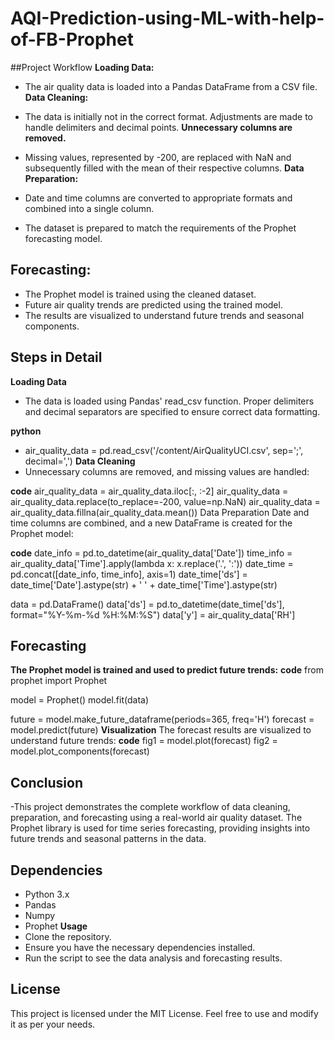 # AQI-Prediction-using-ML-with-help-of-FB-Prophet
##Project Workflow
**Loading Data:**
<br>
- The air quality data is loaded into a Pandas DataFrame from a CSV file.
**Data Cleaning:**

- The data is initially not in the correct format. Adjustments are made to handle delimiters and decimal points.
**Unnecessary columns are removed.**
- Missing values, represented by -200, are replaced with NaN and subsequently filled with the mean of their respective columns.
**Data Preparation:**

- Date and time columns are converted to appropriate formats and combined into a single column.
- The dataset is prepared to match the requirements of the Prophet forecasting model.
## Forecasting:
- The Prophet model is trained using the cleaned dataset.
- Future air quality trends are predicted using the trained model.
- The results are visualized to understand future trends and seasonal components.
## Steps in Detail
**Loading Data**
- The data is loaded using Pandas' read_csv function. Proper delimiters and decimal separators are specified to ensure correct data formatting.

**python**
- air_quality_data = pd.read_csv('/content/AirQualityUCI.csv', sep=';', decimal=',')
**Data Cleaning**
- Unnecessary columns are removed, and missing values are handled:

 **code**
air_quality_data = air_quality_data.iloc[:, :-2]
air_quality_data = air_quality_data.replace(to_replace=-200, value=np.NaN)
air_quality_data = air_quality_data.fillna(air_quality_data.mean())
Data Preparation
Date and time columns are combined, and a new DataFrame is created for the Prophet model:

 **code**
date_info = pd.to_datetime(air_quality_data['Date'])
time_info = air_quality_data['Time'].apply(lambda x: x.replace('.', ':'))
date_time = pd.concat([date_info, time_info], axis=1)
date_time['ds'] = date_time['Date'].astype(str) + ' ' + date_time['Time'].astype(str)

data = pd.DataFrame()
data['ds'] = pd.to_datetime(date_time['ds'], format="%Y-%m-%d %H:%M:%S")
data['y'] = air_quality_data['RH']
## Forecasting
**The Prophet model is trained and used to predict future trends:**
**code**
from prophet import Prophet

model = Prophet()
model.fit(data)

future = model.make_future_dataframe(periods=365, freq='H')
forecast = model.predict(future)
**Visualization**
The forecast results are visualized to understand future trends:
**code**
fig1 = model.plot(forecast)
fig2 = model.plot_components(forecast)
## Conclusion
-This project demonstrates the complete workflow of data cleaning, preparation, and forecasting using a real-world air quality dataset. The Prophet library is used for time series forecasting, providing insights into future trends and seasonal patterns in the data.

## Dependencies
- Python 3.x
- Pandas
- Numpy
- Prophet
**Usage**
- Clone the repository.
- Ensure you have the necessary dependencies installed.
- Run the script to see the data analysis and forecasting results.
## License
This project is licensed under the MIT License. Feel free to use and modify it as per your needs.


